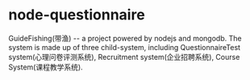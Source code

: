 # node-questionnaire
GuideFishing(带渔)  -- a project powered by nodejs and mongodb.
The system is made up of three child-system, including QuestionnaireTest system(心理问卷评测系统), Recruitment system(企业招聘系统), Course System(课程教学系统).
